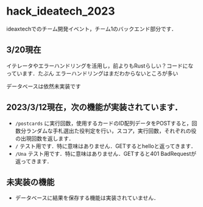 # hack_ideatech_2023
ideaxtechでのチーム開発イベント，チーム1のバックエンド部分です．

## 3/20現在
イテレータやエラーハンドリングを活用し，前よりもRustらしい？コードになっています．たぶん
エラーハンドリングはまだわからないところが多い

データベースは依然未実装です
## 2023/3/12現在，次の機能が実装されています．
- ```/postcards``` に実行回数，使用するカードのID配列データをPOSTすると，回数分ランダムな手札選出た役判定を行い，スコア，実行回数，それぞれの役の出現回数を返します．
- ```/``` テスト用です．特に意味はありません．GETするとhelloと返ってきます．
- ```/Una``` テスト用です．特に意味はありません．GETすると401 BadRequestが返ってきます．

## 未実装の機能
- データベースに結果を保存する機能は実装されていません．

